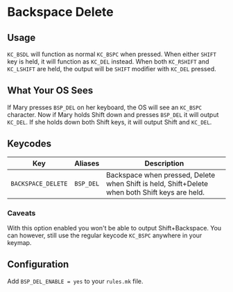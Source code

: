# Backspace Delete

## Usage

`KC_BSDL` will function as normal `KC_BSPC` when pressed. When either `SHIFT` key is held, it will function as `KC_DEL` instead. When both `KC_RSHIFT` and `KC_LSHIFT` are held, the output will be `SHIFT` modifier with `KC_DEL` pressed.

## What Your OS Sees

If Mary presses `BSP_DEL` on her keyboard, the OS will see an `KC_BSPC` character. Now if Mary holds Shift down and presses `BSP_DEL` it will output `KC_DEL`. If she holds down both Shift keys, it will output Shift and `KC_DEL`.

## Keycodes

|Key      |Aliases    |Description                                                       |
|---------|-----------|------------------------------------------------------------------|
|`BACKSPACE_DELETE`|`BSP_DEL`|Backspace when pressed, Delete when Shift is held, Shift+Delete when both Shift keys are held.|

### Caveats

With this option enabled you won't be able to output Shift+Backspace. You can however, still use the regular keycode `KC_BSPC` anywhere in your keymap.

## Configuration

Add `BSP_DEL_ENABLE = yes` to your `rules.mk` file.
